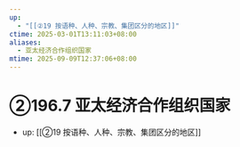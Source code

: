```yaml
---
up:
  - "[[②19 按语种、人种、宗教、集团区分的地区]]"
ctime: 2025-03-01T13:11:03+08:00
aliases:
  - 亚太经济合作组织国家
mtime: 2025-09-09T12:37:06+08:00
---
```


# ②196.7 亚太经济合作组织国家

- up: [[②19 按语种、人种、宗教、集团区分的地区]]
